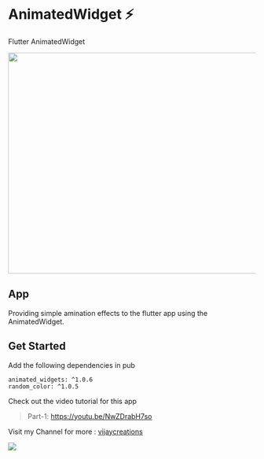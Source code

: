 

# AnimatedWidget  :zap:
Flutter AnimatedWidget

<image src="https://user-images.githubusercontent.com/58719230/84567586-5111a800-ad97-11ea-8b87-7271ee2c2416.png" width="900" height="450">

## App
Providing simple amination effects to the flutter app using the AnimatedWidget.

## Get Started
Add the following dependencies in pub
```
animated_widgets: ^1.0.6
random_color: ^1.0.5
```

Check out the video tutorial for this app

> Part-1: https://youtu.be/NwZDrabH7so


Visit my Channel for more : [vijaycreations](https://www.youtube.com/channel/UCBC_Z7jla1GSITcqLKAtPxQ)

<image src="https://user-images.githubusercontent.com/58719230/84593179-86d29180-ae68-11ea-8363-a2e6ab762c52.gif" >


